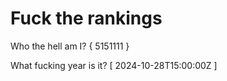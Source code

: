 # Fuck the rankings

Who the hell am I?
{ 5151111 }

What fucking year is it?
[ 2024-10-28T15:00:00Z ]
